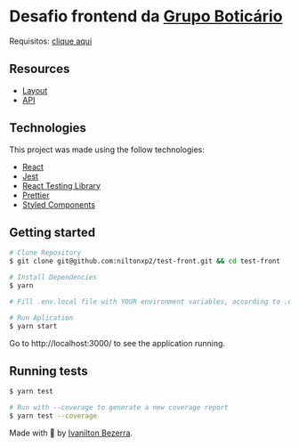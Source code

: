 # Desafio frontend da <a href="https://www.grupoboticario.com.br/en/Pages/Home.aspx">Grupo Boticário</a>

 Requisitos: [clique aqui](https://github.com/belezanaweb/test-front#readme)

## Resources

- [Layout](https://projects.invisionapp.com/prototype/front-test-cji0j0khf005c1t0132358e8k)
- [API](http://www.mocky.io/v2/5b15c4923100004a006f3c07)

## Technologies

This project was made using the follow technologies:

- [React](https://reactjs.org/)
- [Jest](https://jestjs.io/pt-BR/)
- [React Testing Library](https://testing-library.com/docs/react-testing-library/intro/)
- [Prettier](https://prettier.io/)
- [Styled Components](https://styled-components.com/)

## Getting started

```bash
# Clone Repository
$ git clone git@github.com:niltonxp2/test-front.git && cd test-front

# Install Dependencies
$ yarn

# Fill .env.local file with YOUR environment variables, according to .env.example file.

# Run Aplication
$ yarn start
```

Go to http://localhost:3000/ to see the application running.

## Running tests

```bash
$ yarn test

# Run with --coverage to generate a new coverage report
$ yarn test --coverage
```

Made with 💖 by [Ivanilton Bezerra](https://www.linkedin.com/in/ivanilton-bezerra-da-silva-b67784108/).
